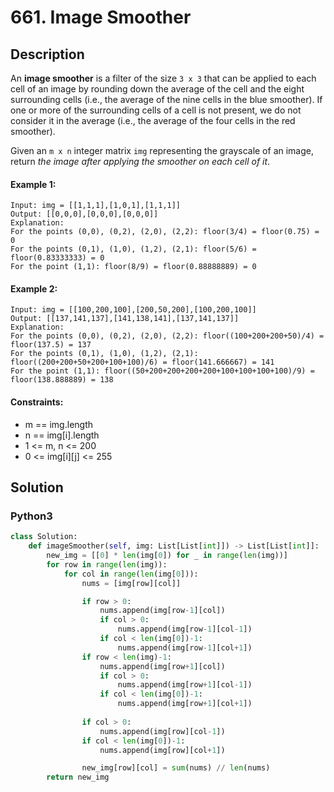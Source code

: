 # 661. Image Smoother


## Description
An **image smoother** is a filter of the size `3 x 3` that can be applied to each cell of an image by rounding down the average of the cell and the eight surrounding cells (i.e., the average of the nine cells in the blue smoother). If one or more of the surrounding cells of a cell is not present, we do not consider it in the average (i.e., the average of the four cells in the red smoother).

Given an `m x n` integer matrix `img` representing the grayscale of an image, return *the image after applying the smoother on each cell of it*.

#### Example 1:
```
Input: img = [[1,1,1],[1,0,1],[1,1,1]]
Output: [[0,0,0],[0,0,0],[0,0,0]]
Explanation:
For the points (0,0), (0,2), (2,0), (2,2): floor(3/4) = floor(0.75) = 0
For the points (0,1), (1,0), (1,2), (2,1): floor(5/6) = floor(0.83333333) = 0
For the point (1,1): floor(8/9) = floor(0.88888889) = 0
```

#### Example 2:
```
Input: img = [[100,200,100],[200,50,200],[100,200,100]]
Output: [[137,141,137],[141,138,141],[137,141,137]]
Explanation:
For the points (0,0), (0,2), (2,0), (2,2): floor((100+200+200+50)/4) = floor(137.5) = 137
For the points (0,1), (1,0), (1,2), (2,1): floor((200+200+50+200+100+100)/6) = floor(141.666667) = 141
For the point (1,1): floor((50+200+200+200+200+100+100+100+100)/9) = floor(138.888889) = 138
```

#### Constraints:
- m == img.length
- n == img[i].length
- 1 <= m, n <= 200
- 0 <= img[i][j] <= 255


## Solution

### Python3
```python
class Solution:
    def imageSmoother(self, img: List[List[int]]) -> List[List[int]]:
        new_img = [[0] * len(img[0]) for _ in range(len(img))]
        for row in range(len(img)):
            for col in range(len(img[0])):
                nums = [img[row][col]]

                if row > 0:
                    nums.append(img[row-1][col])
                    if col > 0:
                        nums.append(img[row-1][col-1])
                    if col < len(img[0])-1:
                        nums.append(img[row-1][col+1])
                if row < len(img)-1:
                    nums.append(img[row+1][col])
                    if col > 0:
                        nums.append(img[row+1][col-1])
                    if col < len(img[0])-1:
                        nums.append(img[row+1][col+1])
                
                if col > 0:
                    nums.append(img[row][col-1])
                if col < len(img[0])-1:
                    nums.append(img[row][col+1])

                new_img[row][col] = sum(nums) // len(nums)
        return new_img
```

